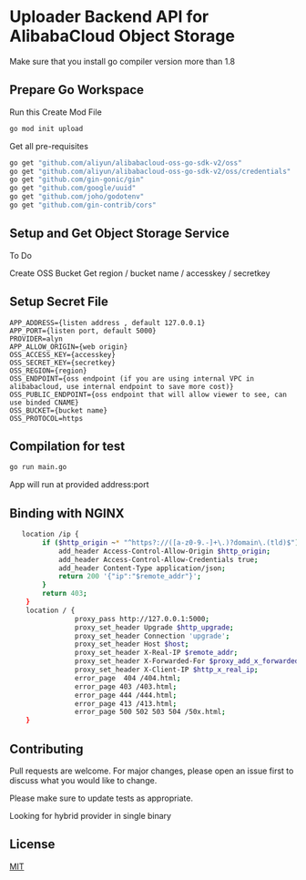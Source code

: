 # Uploader Backend API for AlibabaCloud Object Storage

Make sure that you install go compiler version more than 1.8 

## Prepare Go Workspace
Run this
Create Mod File
```bash
go mod init upload
```
Get all pre-requisites
```bash
go get "github.com/aliyun/alibabacloud-oss-go-sdk-v2/oss"
go get "github.com/aliyun/alibabacloud-oss-go-sdk-v2/oss/credentials"
go get "github.com/gin-gonic/gin"
go get "github.com/google/uuid"
go get "github.com/joho/godotenv"
go get "github.com/gin-contrib/cors"
```

## Setup and Get Object Storage Service 
To Do

Create OSS Bucket
Get region / bucket name / accesskey / secretkey 

## Setup Secret File
```text
APP_ADDRESS={listen address , default 127.0.0.1}
APP_PORT={listen port, default 5000}
PROVIDER=alyn
APP_ALLOW_ORIGIN={web origin}
OSS_ACCESS_KEY={accesskey}
OSS_SECRET_KEY={secretkey}
OSS_REGION={region}
OSS_ENDPOINT={oss endpoint (if you are using internal VPC in alibabacloud, use internal endpoint to save more cost)}
OSS_PUBLIC_ENDPOINT={oss endpoint that will allow viewer to see, can use binded CNAME}
OSS_BUCKET={bucket name}
OSS_PROTOCOL=https
```


## Compilation for test

```bash
go run main.go
```

App will run at provided address:port


## Binding with NGINX
```bash
   location /ip {
        if ($http_origin ~* "^https?://([a-z0-9.-]+\.)?domain\.(tld)$") {
            add_header Access-Control-Allow-Origin $http_origin;
            add_header Access-Control-Allow-Credentials true;
            add_header Content-Type application/json;
            return 200 '{"ip":"$remote_addr"}';
        }
        return 403;
    }
    location / {
                proxy_pass http://127.0.0.1:5000;
                proxy_set_header Upgrade $http_upgrade;
                proxy_set_header Connection 'upgrade';
                proxy_set_header Host $host;
                proxy_set_header X-Real-IP $remote_addr;
                proxy_set_header X-Forwarded-For $proxy_add_x_forwarded_for;
                proxy_set_header X-Client-IP $http_x_real_ip;
                error_page  404 /404.html;
                error_page 403 /403.html;
                error_page 444 /444.html;
                error_page 413 /413.html;
                error_page 500 502 503 504 /50x.html;
    }
```

## Contributing

Pull requests are welcome. For major changes, please open an issue first
to discuss what you would like to change.

Please make sure to update tests as appropriate.

Looking for hybrid provider in single binary

## License

[MIT](https://choosealicense.com/licenses/mit/)
